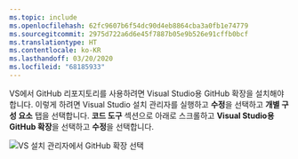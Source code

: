 ```yaml
---
ms.topic: include
ms.openlocfilehash: 62fc9607b6f54dc90d4eb8864cba3a0fb1e74779
ms.sourcegitcommit: 2975d722a6d6e45f7887b05e9b526e91cffb0bcf
ms.translationtype: HT
ms.contentlocale: ko-KR
ms.lasthandoff: 03/20/2020
ms.locfileid: "68185933"
---
```

VS에서 GitHub 리포지토리를 사용하려면 Visual Studio용 GitHub 확장을 설치해야 합니다. 이렇게 하려면 Visual Studio 설치 관리자를 실행하고 **수정**을 선택하고 **개별 구성 요소** 탭을 선택합니다. **코드 도구** 섹션으로 아래로 스크롤하고 **Visual Studio용 GitHub 확장**을 선택하고 **수정**을 선택합니다.

![VS 설치 관리자에서 GitHub 확장 선택](../media/installation-github-extension.png)
